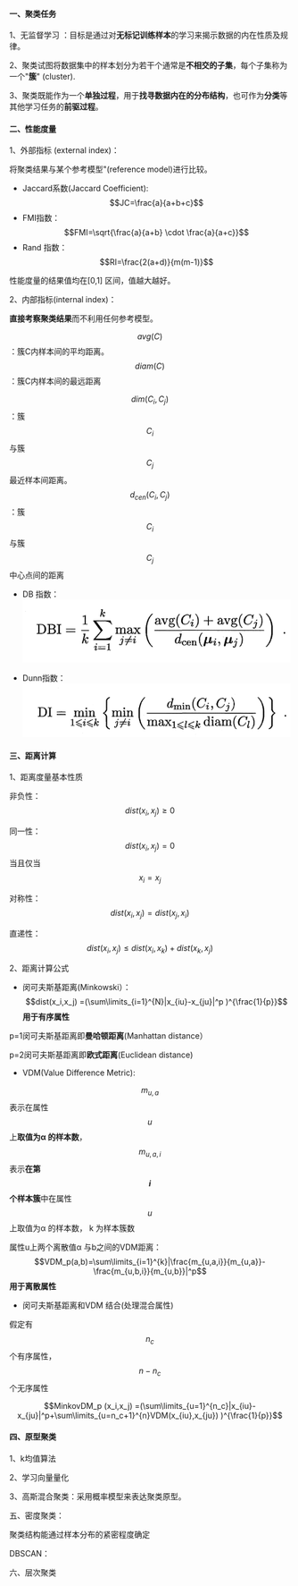 #### 一、聚类任务

1、无监督学习 ：目标是通过对**无标记训练样本**的学习来揭示数据的内在性质及规律。

2、聚类试图将数据集中的样本划分为若干个通常是**不相交的子集**，每个子集称为一个"**簇**" (cluster).

3、聚类既能作为一个**单独过程**，用于**找寻数据内在的分布结构**，也可作为**分类**等其他学习任务的**前驱过程**。

#### 二、性能度量

1、外部指标 (external index)：

将聚类结果与某个参考模型"(reference model)进行比较。

- Jaccard系数(Jaccard Coefficient):$$JC=\frac{a}{a+b+c}$$
- FMI指数：$$FMI=\sqrt{\frac{a}{a+b} \cdot \frac{a}{a+c}}$$
- Rand 指数：$$RI=\frac{2(a+d)}{m(m-1)}$$

性能度量的结果值均在[0,1] 区间，值越大越好。

2、内部指标(internal index)：

**直接考察聚类结果**而不利用任何参考模型。

$$avg(C)$$：簇C内样本间的平均距离。      $$diam(C)$$ ：簇C内样本间的最远距离

$$dim(C_i,C_j)$$：簇$$C_i$$与簇$$C_j$$最近样本间距离。     $$d_{cen}(C_i,C_j)$$ ：簇$$C_i$$与簇$$C_j$$中心点间的距离

- DB 指数：<img src="assets/DB指数.png" style="width:60px height:60px" />

- Dunn指数：<img src="assets/Dunn指数.png" style="width:60px height:60px" />

#### 三、距离计算

1、距离度量基本性质

非负性：$$dist(x_i,x_j) \geq 0$$

同一性：$$dist(x_i,x_j) = 0$$当且仅当$$x_i=x_j$$

对称性：$$dist(x_i,x_j) = dist(x_j,x_i) $$

直递性：$$dist(x_i,x_j) \leq dist(x_i,x_k) + dist(x_k,x_j)$$

2、距离计算公式

- 闵可夫斯基距离(Minkowski）：$$dist(x_i,x_j) =(\sum\limits_{i=1}^{N}|x_{iu}-x_{ju}|^p )^{\frac{1}{p}}$$    **用于有序属性**

p=1闵可夫斯基距离即**曼哈顿距离**(Manhattan distance）

p=2闵可夫斯基距离即**欧式距离**(Euclidean distance) 

- VDM(Value Difference Metric):

$$m_{u,a}$$表示在属性$$u$$上**取值为α 的样本数**，$$m_{u,a,i}$$表示**在第$$i$$个样本簇**中在属性$$u$$上取值为α 的样本数， k 为样本簇数

属性u上两个离散值α 与b之间的VDM距离：$$VDM_p(a,b)=\sum\limits_{i=1}^{k}|\frac{m_{u,a,i}}{m_{u,a}}-\frac{m_{u,b,i}}{m_{u,b}}|^p$$     **用于离散属性**

- 闵可夫斯基距离和VDM 结合(处理混合属性)

假定有$$n_c$$个有序属性，$$n-n_c$$个无序属性

$$MinkovDM_p (x_i,x_j) =(\sum\limits_{u=1}^{n_c}|x_{iu}-x_{ju}|^p+\sum\limits_{u=n_c+1}^{n}VDM(x_{iu},x_{ju})  )^{\frac{1}{p}}$$

#### 四、原型聚类

1、k均值算法

2、学习向量量化

3、高斯混合聚类：采用概率模型来表达聚类原型。

五、密度聚类：

聚类结构能通过样本分布的紧密程度确定 

DBSCAN：

六、层次聚类